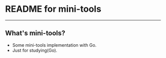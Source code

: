 # **README for mini-tools** #
***


## **What's mini-tools?** ##
* Some mini-tools implementation with Go.
* Just for studying(Go).
